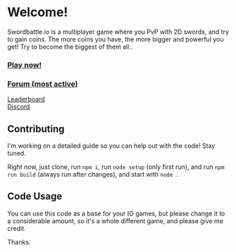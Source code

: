 # Welcome!

Swordbattle.io is a multiplayer game where you PvP with 2D swords, and try to gain coins. The more coins you have, the more bigger and powerful you get! Try to become the biggest of them all..

### [Play now!](http://swordbattle.io)
### [Forum (most active)](https://forum.codergautam.dev)

[Leaderboard](https://www.swordbattle.io/leaderboard)
<br>
[Discord](https://discord.com/invite/BDG8AfkysZ)
<br>


## Contributing

I'm working on a detailed guide so you can help out with the code! Stay tuned.

Right now, just clone, run `npm i`, run `node setup` (only first run), and run `npm run build` (always run after changes), and start with `node .`


## Code Usage

You can use this code as a base for your IO games, but please change it to a considerable amount, so it's a whole different game, and please give me credit.

Thanks.

